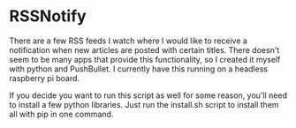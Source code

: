 # RSSNotify

There are a few RSS feeds I watch where I would like to receive a notification when new articles are posted with certain titles. There doesn't seem to be many apps that provide this functionality, so I created it myself with python and PushBullet. I currently have this running on a headless raspberry pi board.

If you decide you want to run this script as well for some reason, you'll need to install a few python libraries. Just run the install.sh script to install them all with pip in one command.
